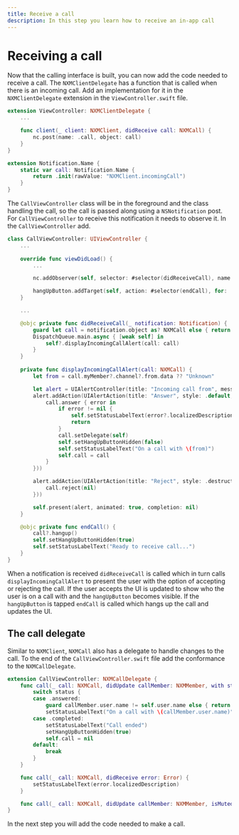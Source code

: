 ```yaml
---
title: Receive a call
description: In this step you learn how to receive an in-app call
---
```


# Receiving a call

Now that the calling interface is built, you can now add the code needed to receive a call. The `NXMClientDelegate` has a function that is called when there is an incoming call. Add an implementation for it in the `NXMClientDelegate` extension in the `ViewController.swift` file.

```swift
extension ViewController: NXMClientDelegate {
    ...

    func client(_ client: NXMClient, didReceive call: NXMCall) {
        nc.post(name: .call, object: call)
    }
}

extension Notification.Name {
    static var call: Notification.Name {
        return .init(rawValue: "NXMClient.incomingCall")
    }
}
```

The `CallViewController` class will be in the foreground and the class handling the call, so the call is passed along using a `NSNotification` post. For `CallViewController` to receive this notification it needs to observe it. In the `CallViewController` add.

```swift
class CallViewController: UIViewController {
    ...
    
    override func viewDidLoad() {
        ...

        nc.addObserver(self, selector: #selector(didReceiveCall), name: .call, object: nil)

        hangUpButton.addTarget(self, action: #selector(endCall), for: .touchUpInside)
    }

    ...

    @objc private func didReceiveCall(_ notification: Notification) {
        guard let call = notification.object as? NXMCall else { return }
        DispatchQueue.main.async { [weak self] in
            self?.displayIncomingCallAlert(call: call)
        }
    }
    
    private func displayIncomingCallAlert(call: NXMCall) {
        let from = call.myMember?.channel?.from.data ?? "Unknown"

        let alert = UIAlertController(title: "Incoming call from", message: from, preferredStyle: .alert)
        alert.addAction(UIAlertAction(title: "Answer", style: .default, handler: { _ in
            call.answer { error in
                if error != nil {
                    self.setStatusLabelText(error?.localizedDescription)
                    return
                }
                call.setDelegate(self)
                self.setHangUpButtonHidden(false)
                self.setStatusLabelText("On a call with \(from)")
                self.call = call
            }
        }))

        alert.addAction(UIAlertAction(title: "Reject", style: .destructive, handler: { _ in
            call.reject(nil)
        }))

        self.present(alert, animated: true, completion: nil)
    }

    @objc private func endCall() {
        call?.hangup()
        self.setHangUpButtonHidden(true)
        self.setStatusLabelText("Ready to receive call...")
    }
}
```

When a notification is received `didReceiveCall` is called which in turn calls `displayIncomingCallAlert` to present the user with the option of accepting or rejecting the call. If the user accepts the UI is updated to show who the user is on a call with and the `hangUpButton` becomes visible. If the `hangUpButton` is tapped `endCall` is called which hangs up the call and updates the UI. 

## The call delegate

Similar to `NXMClient`, `NXMCall` also has a delegate to handle changes to the call. To the end of the `CallViewController.swift` file add the conformance to the `NXMCallDelegate`.

```swift
extension CallViewController: NXMCallDelegate {
    func call(_ call: NXMCall, didUpdate callMember: NXMMember, with status: NXMCallMemberStatus) {
        switch status {
        case .answered:
            guard callMember.user.name != self.user.name else { return }
            setStatusLabelText("On a call with \(callMember.user.name)")
        case .completed:
            setStatusLabelText("Call ended")
            setHangUpButtonHidden(true)
            self.call = nil
        default:
            break
        }
    }

    func call(_ call: NXMCall, didReceive error: Error) {
        setStatusLabelText(error.localizedDescription)
    }

    func call(_ call: NXMCall, didUpdate callMember: NXMMember, isMuted muted: Bool) {}
}
```

In the next step you will add the code needed to make a call.